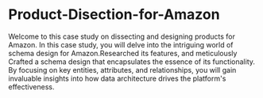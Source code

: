# Product-Disection-for-Amazon

Welcome to this case study on dissecting and designing products for Amazon. In this case study, you will delve into the intriguing world of schema design for Amazon.Researched its features, and meticulously Crafted a schema design that encapsulates the essence of its functionality. By focusing on key entities, attributes, and relationships, you will gain invaluable insights into how data architecture drives the platform's effectiveness.
